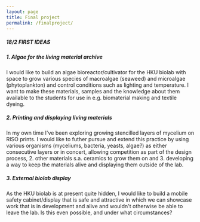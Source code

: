 ```yaml
---
layout: page
title: Final project
permalink: /finalproject/
---
```

##### 18/2 FIRST IDEAS

##### 1. Algae for the living material archive
I would like to build an algae bioreactor/cultivator for the HKU biolab with space to grow various species of macroalgae (seaweed) and microalgae (phytoplankton) and control conditions such as lighting and temperature. I want to make these materials, samples and the knowledge about them available to the students for use in e.g. biomaterial making and textile dyeing. 

##### 2. Printing and displaying living materials
In my own time I've been exploring growing stencilled layers of mycelium on RISO prints. I would like to futher pursue and extend this practice by using various organisms (myceliums, bacteria, yeasts, algae?) as either consecutive layers or in concert, allowing competition as part of the design process, 2. other materials s.a. ceramics to grow them on and 3. developing a way to keep the materials alive and displaying them outside of the lab. 

##### 3. External biolab display
As the HKU biolab is at present quite hidden, I would like to build a mobile safety cabinet/display that is safe and attractive in which we can showcase work that is in development and alive and wouldn't otherwise be able to leave the lab. Is this even possible, and under what circumstances?


